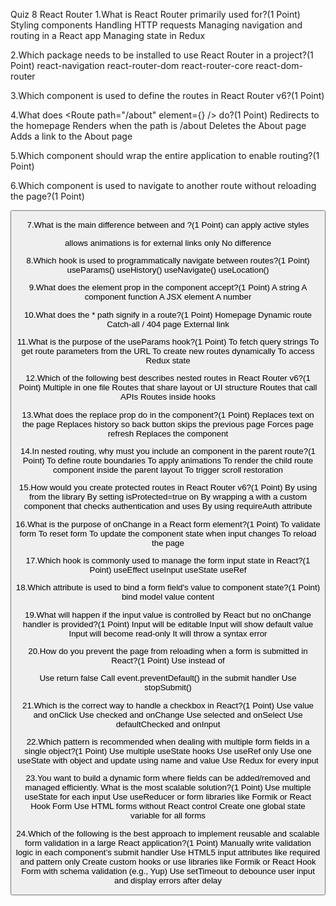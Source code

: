 Quiz 8
React Router
1.What is React Router primarily used for?(1 Point)
Styling components
Handling HTTP requests
Managing navigation and routing in a React app
Managing state in Redux

2.Which package needs to be installed to use React Router in a project?(1 Point)
react-navigation
react-router-dom
react-router-core
react-dom-router

3.Which component is used to define the routes in React Router v6?(1 Point)
<RouteList>
<BrowserRouter>
<Routes>
<Navigation>

4.What does <Route path="/about" element={<About />} /> do?(1 Point)
Redirects to the homepage
Renders <About /> when the path is /about
Deletes the About page
Adds a link to the About page

5.Which component should wrap the entire application to enable routing?(1 Point)
<Link>
<Navigate>
<RouterProvider>
<BrowserRouter>

6.Which component is used to navigate to another route without reloading the page?(1 Point)
<a href="/contact">
<nav>
<Link to="/contact">
<Button>

7.What is the main difference between <Link> and <NavLink>?(1 Point)
<NavLink> can apply active styles
<Link> allows animations
<NavLink> is for external links only
No difference

8.Which hook is used to programmatically navigate between routes?(1 Point)
useParams()
useHistory()
useNavigate()
useLocation()

9.What does the element prop in the <Route> component accept?(1 Point)
A string
A component function
A JSX element
A number

10.What does the * path signify in a route?(1 Point)
Homepage
Dynamic route
Catch-all / 404 page
External link

11.What is the purpose of the useParams hook?(1 Point)
To fetch query strings
To get route parameters from the URL
To create new routes dynamically
To access Redux state

12.Which of the following best describes nested routes in React Router v6?(1 Point)
Multiple <Routes> in one file
Routes that share layout or UI structure
Routes that call APIs
Routes inside hooks

13.What does the replace prop do in the <Navigate /> component?(1 Point)
Replaces text on the page
Replaces history so back button skips the previous page
Forces page refresh
Replaces the component

14.In nested routing, why must you include an <Outlet /> component in the parent route?(1 Point)
To define route boundaries
To apply animations
To render the child route component inside the parent layout
To trigger scroll restoration

15.How would you create protected routes in React Router v6?(1 Point)
By using <PrivateRoute> from the library
By setting isProtected=true on <Route>
By wrapping a <Route> with a custom component that checks authentication and uses <Navigate />
By using requireAuth attribute

16.What is the purpose of onChange in a React form element?(1 Point)
To validate form
To reset form
To update the component state when input changes
To reload the page

17.Which hook is commonly used to manage the form input state in React?(1 Point)
useEffect
useInput
useState
useRef

18.Which attribute is used to bind a form field's value to component state?(1 Point)
bind
model
value
content

19.What will happen if the input value is controlled by React but no onChange handler is provided?(1 Point)
Input will be editable
Input will show default value
Input will become read-only
It will throw a syntax error

20.How do you prevent the page from reloading when a form is submitted in React?(1 Point)
Use <Link> instead of <form>
Use return false
Call event.preventDefault() in the submit handler
Use stopSubmit()

21.Which is the correct way to handle a checkbox in React?(1 Point)
Use value and onClick
Use checked and onChange
Use selected and onSelect
Use defaultChecked and onInput

22.Which pattern is recommended when dealing with multiple form fields in a single object?(1 Point)
Use multiple useState hooks
Use useRef only
Use one useState with object and update using name and value
Use Redux for every input

23.You want to build a dynamic form where fields can be added/removed and managed efficiently. What is the most scalable solution?(1 Point)
Use multiple useState for each input
Use useReducer or form libraries like Formik or React Hook Form
Use HTML forms without React control
Create one global state variable for all forms

24.Which of the following is the best approach to implement reusable and scalable form validation in a large React application?(1 Point)
Manually write validation logic in each component’s submit handler
Use HTML5 input attributes like required and pattern only
Create custom hooks or use libraries like Formik or React Hook Form with schema validation (e.g., Yup)
Use setTimeout to debounce user input and display errors after delay